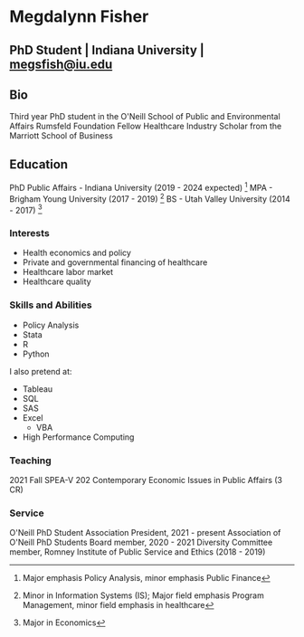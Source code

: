 # Megdalynn Fisher

## PhD Student | Indiana University | megsfish@iu.edu

## Bio
Third year PhD student in the O'Neill School of Public and Environmental Affairs
Rumsfeld Foundation Fellow
Healthcare Industry Scholar from the Marriott School of Business

## Education
PhD Public Affairs - Indiana University (2019 - 2024 expected) [^1]
MPA - Brigham Young University (2017 - 2019) [^2]
BS - Utah Valley University (2014 - 2017) [^3]

### Interests
- Health economics and policy 
- Private and governmental financing of healthcare 
- Healthcare labor market 
- Healthcare quality

### Skills and Abilities
- Policy Analysis
- Stata
- R 
- Python

I also pretend at:
- Tableau
- SQL
- SAS
- Excel
  - VBA
- High Performance Computing

### Teaching
2021 Fall SPEA-V 202 Contemporary Economic Issues in Public Affairs (3 CR)

### Service
O'Neill PhD Student Association President, 2021 - present
Association of O'Neill PhD Students Board member, 2020 - 2021
Diversity Committee member, Romney Institute of Public Service and Ethics (2018 - 2019)

[^1]: Major emphasis Policy Analysis, minor emphasis Public Finance
[^2]: Minor in Information Systems (IS); Major field emphasis Program Management, minor field emphasis in healthcare
[^3]: Major in Economics

